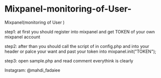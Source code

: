 # Mixpanel-monitoring-of-User-
Mixpanel(monitoring of User )

step1:
  at first you should register into mixpanel and get TOKEN of your own mixpanel account

step2:
  after than you should call the script of in config.php and into your header or palce your want
  and past your token into
 mixpanel.init("TOKEN");

 step3:
   open sample.php and read comment everythink is clearly

Instagram: @mahdi_fadaiee
